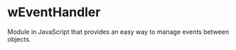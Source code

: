 # wEventHandler
Module in JavaScript that provides an easy way to manage events between objects.












